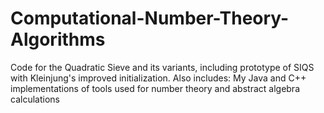 # Computational-Number-Theory-Algorithms
Code for the Quadratic Sieve and its variants, including prototype of SIQS with Kleinjung's improved initialization.
Also includes: My Java and C++ implementations of tools used for number theory  and abstract algebra calculations
